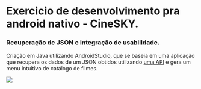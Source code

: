 # Exercicio de desenvolvimento pra android nativo - CineSKY.
### Recuperação de JSON e integração de usabilidade.

Criação em Java utilizando AndroidStudio, que se baseia em uma aplicação que recupera os dados de um JSON obtidos utilizando [uma API](https://sky-exercise.herokuapp.com/api/Movies) e gera um menu intuitivo de catálogo de filmes.

<a href="https://twitter.com/arrobarrella">
    <img src="https://img.shields.io/badge/Author-%40arrobarrella-blue.svg"/>
</a>
